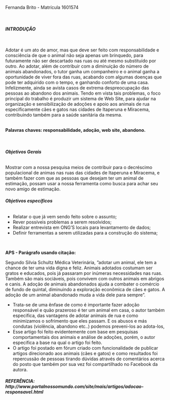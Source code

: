 <p> Fernanda Brito  - Matrícula 1601574 </p> 
<strong> <p><br> <h6> <b> INTRODUÇÃO </br> </h6> </b> </p> </strong>
<p> <br> Adotar é um ato de amor, mas que deve ser feito com responsabilidade e consciência de que o animal não seja apenas um brinquedo, para futuramente não ser descartado nas ruas ou até mesmo substituído por outro. Ao adotar, além de contribuir com a diminuição do número de animais abandonados, o tutor ganha um companheiro e o animal ganha a oportunidade de viver fora das ruas, acabando com algumas doenças que pode ter adquirido com o tempo, e ganhando conforto de uma casa. Infelizmente, ainda se avista casos de extrema despreocupação das pessoas ao abandono dos animais. 
Tendo em vista tais problemas, o foco principal do trabalho é produzir um sistema de Web Site, para ajudar na organização e sensibilização de adoções e apoio aos animais de rua especificamente cães e gatos nas cidades de Itaperuna e Miracema, contribuindo também para a saúde sanitária da mesma.
</br> </p>
<strong> <p><br> <b> Palavras chaves: responsabilidade, adoção, web site, abandono.  </br> </b> <p> </strong>
<p> <b > <br> <h6> Objetivos Gerais </br> </b> </h6> <p>
Mostrar com a nossa pesquisa meios de contribuir para o decréscimo populacional de animas nas ruas das cidades de Itaperuna e Miracema, e também fazer com que as pessoas que desejam ter um animal de estimação, possam usar a nossa ferramenta como busca para achar seu novo amigo de estimação.
<p> <h6> <b> Objetivos específicos </b> </h6> <p>
<ul>
<li>Relatar o que já vem sendo feito sobre o assunto;
<li>Rever possíveis problemas a serem resolvidos;
<li>Realizar entrevista em ONG’S locais para levantamento de dados;
<li>Definir ferramentas a serem utilizadas para a construção do sistema;
</ul> </li>
<br>

<strong> <p> APS - Parágrafo usando citação:  </p> </strong>

  Segundo Silvia Schultz Médica Veterinária, ”adotar um animal, ele tem a chance de ter uma vida digna e feliz. Animais adotados costumam ser gratos e educados, pois já passaram por inúmeras necessidades nas ruas. Também são mais sociáveis, pois convivem com outros animais em abrigos e canis. A adoção de animais abandonados ajuda a combater o comércio de fundo de quintal, diminuindo a exploração econômica de cães e gatos. A adoção de um animal abandonado muda a vida dele para sempre”.
  <ul>
<li>	Trata-se de uma ênfase de como é importante fazer adoção responsável e quão prazeroso é ter um animal em casa, o autor também especifica, das vantagens de adotar animais de rua e como minimizamos o sofrimento que eles passam. E os abusos e más condutas (violência, abandono etc..) podemos preveni-los ao adota-los,
<li>	Esse artigo foi feito evidentemente com base em pesquisas comportamentais dos animais e análise de adoções, porém, o autor especifica a base na qual o artigo foi feito.
<li>	O artigo foi postado em fórum criado com funcionalidade de publicar artigos direcionado aos animais (cães e gatos) e como resultados foi repercussão de pessoas tirando dúvidas através de comentários acerca do posto que também por sua vez foi compartilhado no Facebook da autora.
</ul>
</li>
<p> <h6><strong> REFERÊNCIA: http://www.portalnossomundo.com/site/mais/artigos/adocao-responsavel.html
</p> </h6> </strong>

